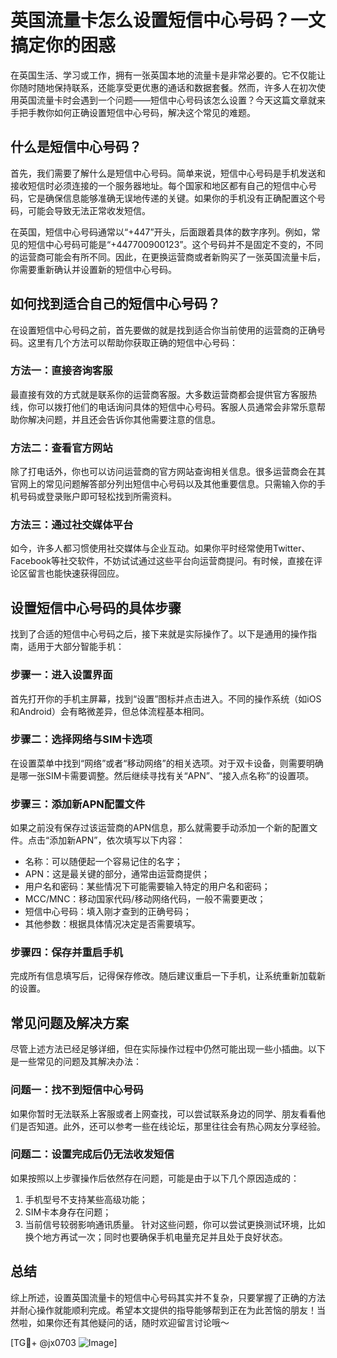 # 英国流量卡怎么设置短信中心号码？一文搞定你的困惑

在英国生活、学习或工作，拥有一张英国本地的流量卡是非常必要的。它不仅能让你随时随地保持联系，还能享受更优惠的通话和数据套餐。然而，许多人在初次使用英国流量卡时会遇到一个问题——短信中心号码该怎么设置？今天这篇文章就来手把手教你如何正确设置短信中心号码，解决这个常见的难题。

## 什么是短信中心号码？

首先，我们需要了解什么是短信中心号码。简单来说，短信中心号码是手机发送和接收短信时必须连接的一个服务器地址。每个国家和地区都有自己的短信中心号码，它是确保信息能够准确无误地传递的关键。如果你的手机没有正确配置这个号码，可能会导致无法正常收发短信。

在英国，短信中心号码通常以“+447”开头，后面跟着具体的数字序列。例如，常见的短信中心号码可能是“+447700900123”。这个号码并不是固定不变的，不同的运营商可能会有所不同。因此，在更换运营商或者新购买了一张英国流量卡后，你需要重新确认并设置新的短信中心号码。

## 如何找到适合自己的短信中心号码？

在设置短信中心号码之前，首先要做的就是找到适合你当前使用的运营商的正确号码。这里有几个方法可以帮助你获取正确的短信中心号码：

### 方法一：直接咨询客服
最直接有效的方式就是联系你的运营商客服。大多数运营商都会提供官方客服热线，你可以拨打他们的电话询问具体的短信中心号码。客服人员通常会非常乐意帮助你解决问题，并且还会告诉你其他需要注意的信息。

### 方法二：查看官方网站
除了打电话外，你也可以访问运营商的官方网站查询相关信息。很多运营商会在其官网上的常见问题解答部分列出短信中心号码以及其他重要信息。只需输入你的手机号码或登录账户即可轻松找到所需资料。

### 方法三：通过社交媒体平台
如今，许多人都习惯使用社交媒体与企业互动。如果你平时经常使用Twitter、Facebook等社交软件，不妨试试通过这些平台向运营商提问。有时候，直接在评论区留言也能快速获得回应。

## 设置短信中心号码的具体步骤

找到了合适的短信中心号码之后，接下来就是实际操作了。以下是通用的操作指南，适用于大部分智能手机：

### 步骤一：进入设置界面
首先打开你的手机主屏幕，找到“设置”图标并点击进入。不同的操作系统（如iOS和Android）会有略微差异，但总体流程基本相同。

### 步骤二：选择网络与SIM卡选项
在设置菜单中找到“网络”或者“移动网络”的相关选项。对于双卡设备，则需要明确是哪一张SIM卡需要调整。然后继续寻找有关“APN”、“接入点名称”的设置项。

### 步骤三：添加新APN配置文件
如果之前没有保存过该运营商的APN信息，那么就需要手动添加一个新的配置文件。点击“添加新APN”，依次填写以下内容：
- 名称：可以随便起一个容易记住的名字；
- APN：这是最关键的部分，通常由运营商提供；
- 用户名和密码：某些情况下可能需要输入特定的用户名和密码；
- MCC/MNC：移动国家代码/移动网络代码，一般不需要更改；
- 短信中心号码：填入刚才查到的正确号码；
- 其他参数：根据具体情况决定是否需要填写。

### 步骤四：保存并重启手机
完成所有信息填写后，记得保存修改。随后建议重启一下手机，让系统重新加载新的设置。

## 常见问题及解决方案

尽管上述方法已经足够详细，但在实际操作过程中仍然可能出现一些小插曲。以下是一些常见的问题及其解决办法：

### 问题一：找不到短信中心号码
如果你暂时无法联系上客服或者上网查找，可以尝试联系身边的同学、朋友看看他们是否知道。此外，还可以参考一些在线论坛，那里往往会有热心网友分享经验。

### 问题二：设置完成后仍无法收发短信
如果按照以上步骤操作后依然存在问题，可能是由于以下几个原因造成的：
1. 手机型号不支持某些高级功能；
2. SIM卡本身存在问题；
3. 当前信号较弱影响通讯质量。
针对这些问题，你可以尝试更换测试环境，比如换个地方再试一次；同时也要确保手机电量充足并且处于良好状态。

## 总结

综上所述，设置英国流量卡的短信中心号码其实并不复杂，只要掌握了正确的方法并耐心操作就能顺利完成。希望本文提供的指导能够帮到正在为此苦恼的朋友！当然啦，如果你还有其他疑问的话，随时欢迎留言讨论哦～

[TG💪+ @jx0703 ![Image](https://github.com/user-attachments/assets/dbca1d08-cadb-493c-b0ec-ad6f7a83f270)]